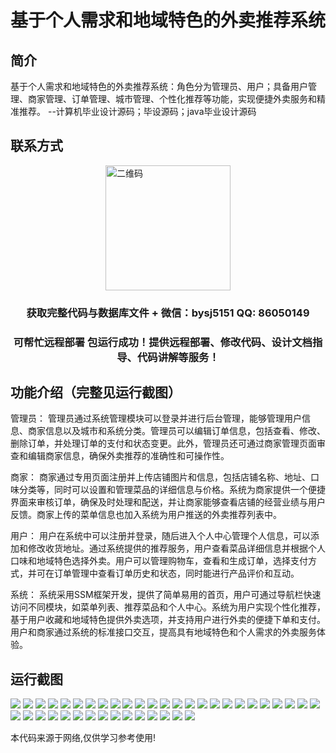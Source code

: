 <p><h1 align="center">基于个人需求和地域特色的外卖推荐系统</h1></p>

## 简介
基于个人需求和地域特色的外卖推荐系统：角色分为管理员、用户；具备用户管理、商家管理、订单管理、城市管理、个性化推荐等功能，实现便捷外卖服务和精准推荐。    --计算机毕业设计源码；毕设源码；java毕业设计源码


## 联系方式
<img src="https://bs-1329754181.cos.ap-shanghai.myqcloud.com/wx.jpg" alt="二维码" style="display: block; margin: 0 auto;" width="200px">
<p><h3 align="center">获取完整代码与数据库文件 + 微信：bysj5151 QQ: 86050149</h3></p>
<p><h3 align="center">可帮忙远程部署 包运行成功！提供远程部署、修改代码、设计文档指导、代码讲解等服务！</h3></p>

## 功能介绍（完整见运行截图）
管理员： 管理员通过系统管理模块可以登录并进行后台管理，能够管理用户信息、商家信息以及城市和系统分类。管理员可以编辑订单信息，包括查看、修改、删除订单，并处理订单的支付和状态变更。此外，管理员还可通过商家管理页面审查和编辑商家信息，确保外卖推荐的准确性和可操作性。

商家： 商家通过专用页面注册并上传店铺图片和信息，包括店铺名称、地址、口味分类等，同时可以设置和管理菜品的详细信息与价格。系统为商家提供一个便捷界面来审核订单，确保及时处理和配送，并让商家能够查看店铺的经营业绩与用户反馈。商家上传的菜单信息也加入系统为用户推送的外卖推荐列表中。

用户： 用户在系统中可以注册并登录，随后进入个人中心管理个人信息，可以添加和修改收货地址。通过系统提供的推荐服务，用户查看菜品详细信息并根据个人口味和地域特色选择外卖。用户可以管理购物车，查看和生成订单，选择支付方式，并可在订单管理中查看订单历史和状态，同时能进行产品评价和互动。

系统： 系统采用SSM框架开发，提供了简单易用的首页，用户可通过导航栏快速访问不同模块，如菜单列表、推荐菜品和个人中心。系统为用户实现个性化推荐，基于用户收藏和地域特色提供外卖选项，并支持用户进行外卖的便捷下单和支付。用户和商家通过系统的标准接口交互，提高具有地域特色和个人需求的外卖服务体验。


## 运行截图
![](https://bs-1329754181.cos.ap-shanghai.myqcloud.com/ssm/personalizedFoodDeliveryRecommendationSystem/img/001.jpg)
![](https://bs-1329754181.cos.ap-shanghai.myqcloud.com/ssm/personalizedFoodDeliveryRecommendationSystem/img/002.jpg)
![](https://bs-1329754181.cos.ap-shanghai.myqcloud.com/ssm/personalizedFoodDeliveryRecommendationSystem/img/003.jpg)
![](https://bs-1329754181.cos.ap-shanghai.myqcloud.com/ssm/personalizedFoodDeliveryRecommendationSystem/img/004.jpg)
![](https://bs-1329754181.cos.ap-shanghai.myqcloud.com/ssm/personalizedFoodDeliveryRecommendationSystem/img/005.jpg)
![](https://bs-1329754181.cos.ap-shanghai.myqcloud.com/ssm/personalizedFoodDeliveryRecommendationSystem/img/006.jpg)
![](https://bs-1329754181.cos.ap-shanghai.myqcloud.com/ssm/personalizedFoodDeliveryRecommendationSystem/img/007.jpg)
![](https://bs-1329754181.cos.ap-shanghai.myqcloud.com/ssm/personalizedFoodDeliveryRecommendationSystem/img/008.jpg)
![](https://bs-1329754181.cos.ap-shanghai.myqcloud.com/ssm/personalizedFoodDeliveryRecommendationSystem/img/009.jpg)
![](https://bs-1329754181.cos.ap-shanghai.myqcloud.com/ssm/personalizedFoodDeliveryRecommendationSystem/img/010.jpg)
![](https://bs-1329754181.cos.ap-shanghai.myqcloud.com/ssm/personalizedFoodDeliveryRecommendationSystem/img/011.jpg)
![](https://bs-1329754181.cos.ap-shanghai.myqcloud.com/ssm/personalizedFoodDeliveryRecommendationSystem/img/012.jpg)
![](https://bs-1329754181.cos.ap-shanghai.myqcloud.com/ssm/personalizedFoodDeliveryRecommendationSystem/img/013.jpg)
![](https://bs-1329754181.cos.ap-shanghai.myqcloud.com/ssm/personalizedFoodDeliveryRecommendationSystem/img/014.jpg)
![](https://bs-1329754181.cos.ap-shanghai.myqcloud.com/ssm/personalizedFoodDeliveryRecommendationSystem/img/015.jpg)
![](https://bs-1329754181.cos.ap-shanghai.myqcloud.com/ssm/personalizedFoodDeliveryRecommendationSystem/img/016.jpg)
![](https://bs-1329754181.cos.ap-shanghai.myqcloud.com/ssm/personalizedFoodDeliveryRecommendationSystem/img/017.jpg)
![](https://bs-1329754181.cos.ap-shanghai.myqcloud.com/ssm/personalizedFoodDeliveryRecommendationSystem/img/018.jpg)
![](https://bs-1329754181.cos.ap-shanghai.myqcloud.com/ssm/personalizedFoodDeliveryRecommendationSystem/img/019.jpg)
![](https://bs-1329754181.cos.ap-shanghai.myqcloud.com/ssm/personalizedFoodDeliveryRecommendationSystem/img/020.jpg)
![](https://bs-1329754181.cos.ap-shanghai.myqcloud.com/ssm/personalizedFoodDeliveryRecommendationSystem/img/021.jpg)
![](https://bs-1329754181.cos.ap-shanghai.myqcloud.com/ssm/personalizedFoodDeliveryRecommendationSystem/img/022.jpg)
![](https://bs-1329754181.cos.ap-shanghai.myqcloud.com/ssm/personalizedFoodDeliveryRecommendationSystem/img/023.jpg)
![](https://bs-1329754181.cos.ap-shanghai.myqcloud.com/ssm/personalizedFoodDeliveryRecommendationSystem/img/024.jpg)
![](https://bs-1329754181.cos.ap-shanghai.myqcloud.com/ssm/personalizedFoodDeliveryRecommendationSystem/img/025.jpg)
![](https://bs-1329754181.cos.ap-shanghai.myqcloud.com/ssm/personalizedFoodDeliveryRecommendationSystem/img/026.jpg)
![](https://bs-1329754181.cos.ap-shanghai.myqcloud.com/ssm/personalizedFoodDeliveryRecommendationSystem/img/027.jpg)
![](https://bs-1329754181.cos.ap-shanghai.myqcloud.com/ssm/personalizedFoodDeliveryRecommendationSystem/img/028.jpg)
![](https://bs-1329754181.cos.ap-shanghai.myqcloud.com/ssm/personalizedFoodDeliveryRecommendationSystem/img/029.jpg)
![](https://bs-1329754181.cos.ap-shanghai.myqcloud.com/ssm/personalizedFoodDeliveryRecommendationSystem/img/030.jpg)
![](https://bs-1329754181.cos.ap-shanghai.myqcloud.com/ssm/personalizedFoodDeliveryRecommendationSystem/img/031.jpg)
![](https://bs-1329754181.cos.ap-shanghai.myqcloud.com/ssm/personalizedFoodDeliveryRecommendationSystem/img/032.jpg)
![](https://bs-1329754181.cos.ap-shanghai.myqcloud.com/ssm/personalizedFoodDeliveryRecommendationSystem/img/033.jpg)
![](https://bs-1329754181.cos.ap-shanghai.myqcloud.com/ssm/personalizedFoodDeliveryRecommendationSystem/img/034.jpg)
![](https://bs-1329754181.cos.ap-shanghai.myqcloud.com/ssm/personalizedFoodDeliveryRecommendationSystem/img/035.jpg)
![](https://bs-1329754181.cos.ap-shanghai.myqcloud.com/ssm/personalizedFoodDeliveryRecommendationSystem/img/036.jpg)
![](https://bs-1329754181.cos.ap-shanghai.myqcloud.com/ssm/personalizedFoodDeliveryRecommendationSystem/img/037.jpg)
![](https://bs-1329754181.cos.ap-shanghai.myqcloud.com/ssm/personalizedFoodDeliveryRecommendationSystem/img/038.jpg)
![](https://bs-1329754181.cos.ap-shanghai.myqcloud.com/ssm/personalizedFoodDeliveryRecommendationSystem/img/039.jpg)
![](https://bs-1329754181.cos.ap-shanghai.myqcloud.com/ssm/personalizedFoodDeliveryRecommendationSystem/img/040.jpg)

<p>本代码来源于网络,仅供学习参考使用!</p>
